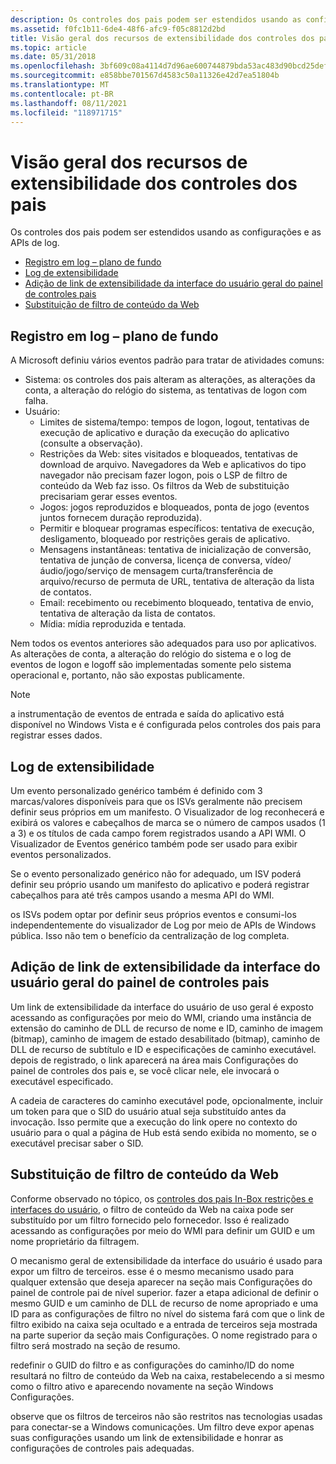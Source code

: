 ```yaml
---
description: Os controles dos pais podem ser estendidos usando as configurações e as APIs de log.
ms.assetid: f0fc1b11-6de4-48f6-afc9-f05c8812d2bd
title: Visão geral dos recursos de extensibilidade dos controles dos pais
ms.topic: article
ms.date: 05/31/2018
ms.openlocfilehash: 3bf609c08a4114d7d96ae600744879bda53ac483d90bcd25def3dd0d5f9e3c26
ms.sourcegitcommit: e858bbe701567d4583c50a11326e42d7ea51804b
ms.translationtype: MT
ms.contentlocale: pt-BR
ms.lasthandoff: 08/11/2021
ms.locfileid: "118971715"
---
```

# <a name="parental-controls-extensibility-features-overview"></a>Visão geral dos recursos de extensibilidade dos controles dos pais

Os controles dos pais podem ser estendidos usando as configurações e as APIs de log.

-   [Registro em log – plano de fundo](/windows)
-   [Log de extensibilidade](#logging-extensibility)
-   [Adição de link de extensibilidade da interface do usuário geral do painel de controles pais](#parental-controls-panel-general-ui-extensibility-link-addition)
-   [Substituição de filtro de conteúdo da Web](#web-content-filter-replacement)

## <a name="loggingbackground"></a>Registro em log – plano de fundo

A Microsoft definiu vários eventos padrão para tratar de atividades comuns:

-   Sistema: os controles dos pais alteram as alterações, as alterações da conta, a alteração do relógio do sistema, as tentativas de logon com falha.
-   Usuário:
    -   Limites de sistema/tempo: tempos de logon, logout, tentativas de execução de aplicativo e duração da execução do aplicativo (consulte a observação).
    -   Restrições da Web: sites visitados e bloqueados, tentativas de download de arquivo. Navegadores da Web e aplicativos do tipo navegador não precisam fazer logon, pois o LSP de filtro de conteúdo da Web faz isso. Os filtros da Web de substituição precisariam gerar esses eventos.
    -   Jogos: jogos reproduzidos e bloqueados, ponta de jogo (eventos juntos fornecem duração reproduzida).
    -   Permitir e bloquear programas específicos: tentativa de execução, desligamento, bloqueado por restrições gerais de aplicativo.
    -   Mensagens instantâneas: tentativa de inicialização de conversão, tentativa de junção de conversa, licença de conversa, vídeo/áudio/jogo/serviço de mensagem curta/transferência de arquivo/recurso de permuta de URL, tentativa de alteração da lista de contatos.
    -   Email: recebimento ou recebimento bloqueado, tentativa de envio, tentativa de alteração da lista de contatos.
    -   Mídia: mídia reproduzida e tentada.

Nem todos os eventos anteriores são adequados para uso por aplicativos. As alterações de conta, a alteração do relógio do sistema e o log de eventos de logon e logoff são implementadas somente pelo sistema operacional e, portanto, não são expostas publicamente.

> [!Note]  
> a instrumentação de eventos de entrada e saída do aplicativo está disponível no Windows Vista e é configurada pelos controles dos pais para registrar esses dados.

 

## <a name="logging-extensibility"></a>Log de extensibilidade

Um evento personalizado genérico também é definido com 3 marcas/valores disponíveis para que os ISVs geralmente não precisem definir seus próprios em um manifesto. O Visualizador de log reconhecerá e exibirá os valores e cabeçalhos de marca se o número de campos usados (1 a 3) e os títulos de cada campo forem registrados usando a API WMI. O Visualizador de Eventos genérico também pode ser usado para exibir eventos personalizados.

Se o evento personalizado genérico não for adequado, um ISV poderá definir seu próprio usando um manifesto do aplicativo e poderá registrar cabeçalhos para até três campos usando a mesma API do WMI.

os ISVs podem optar por definir seus próprios eventos e consumi-los independentemente do visualizador de Log por meio de APIs de Windows pública. Isso não tem o benefício da centralização de log completa.

## <a name="parental-controls-panel-general-ui-extensibility-link-addition"></a>Adição de link de extensibilidade da interface do usuário geral do painel de controles pais

Um link de extensibilidade da interface do usuário de uso geral é exposto acessando as configurações por meio do WMI, criando uma instância de extensão do caminho de DLL de recurso de nome e ID, caminho de imagem (bitmap), caminho de imagem de estado desabilitado (bitmap), caminho de DLL de recurso de subtítulo e ID e especificações de caminho executável. depois de registrado, o link aparecerá na área mais Configurações do painel de controles dos pais e, se você clicar nele, ele invocará o executável especificado.

A cadeia de caracteres do caminho executável pode, opcionalmente, incluir um token para que o SID do usuário atual seja substituído antes da invocação. Isso permite que a execução do link opere no contexto do usuário para o qual a página de Hub está sendo exibida no momento, se o executável precisar saber o SID.

## <a name="web-content-filter-replacement"></a>Substituição de filtro de conteúdo da Web

Conforme observado no tópico, os [controles dos pais In-Box restrições e interfaces do usuário](parental-controls-in-box-restrictions-and-user-interfaces.md), o filtro de conteúdo da Web na caixa pode ser substituído por um filtro fornecido pelo fornecedor. Isso é realizado acessando as configurações por meio do WMI para definir um GUID e um nome proprietário da filtragem.

O mecanismo geral de extensibilidade da interface do usuário é usado para expor um filtro de terceiros. esse é o mesmo mecanismo usado para qualquer extensão que deseja aparecer na seção mais Configurações do painel de controle pai de nível superior. fazer a etapa adicional de definir o mesmo GUID e um caminho de DLL de recurso de nome apropriado e uma ID para as configurações de filtro no nível do sistema fará com que o link de filtro exibido na caixa seja ocultado e a entrada de terceiros seja mostrada na parte superior da seção mais Configurações. O nome registrado para o filtro será mostrado na seção de resumo.

redefinir o GUID do filtro e as configurações do caminho/ID do nome resultará no filtro de conteúdo da Web na caixa, restabelecendo a si mesmo como o filtro ativo e aparecendo novamente na seção Windows Configurações.

observe que os filtros de terceiros não são restritos nas tecnologias usadas para conectar-se a Windows comunicações. Um filtro deve expor apenas suas configurações usando um link de extensibilidade e honrar as configurações de controles pais adequadas.

 

 
